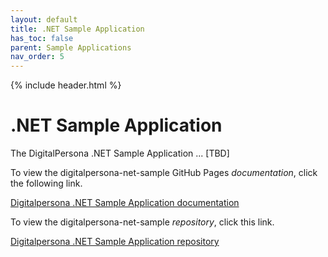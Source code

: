```yaml
---
layout: default
title: .NET Sample Application
has_toc: false
parent: Sample Applications
nav_order: 5  
---
```


{% include header.html %}
<BR>

# .NET Sample Application

The DigitalPersona .NET Sample Application ... [TBD]

To view the digitalpersona-net-sample GitHub Pages *documentation*,  click the following link.

[Digitalpersona .NET Sample Application  documentation](https://hidglobal.github.io/digitalpersona-sample-dotnet/)

To view the digitalpersona-net-sample *repository*,  click this link.

[Digitalpersona .NET Sample Application repository](https://github.com/hidglobal/digitalpersona-sample-dotnet/)
